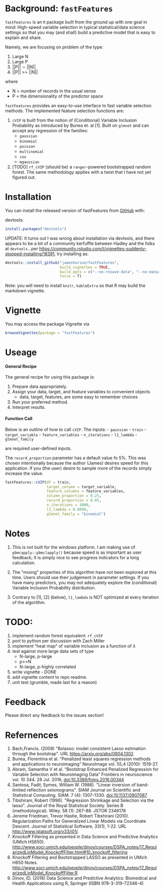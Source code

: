 
<!-- README.md is generated from README.Rmd. Please edit that file -->
Background: `fastFeatures`
==========================

`fastFeatures` is an `R` package built from the ground up with one goal in mind: High-speed variable selection in typical statistical/data science settings so that you may (and shall) build a predictive model that is easy to explain and share.

Namely, we are focusing on problem of the type:

1.  Large N
2.  Large P
3.  ||P|| ∼ ||N||
4.  ||P|| &gt;&gt; ||N||

where

-   N = number of records in the usual sense
-   P = the dimensionality of the predictor space

`fastFeatures` provides an easy-to-use interface to fast variable selection methods. The implemented feature selection functions are:

1.  `cVIP` is built from the notion of (Conditional) Variable Inclusion Probability as introduced by Bunea et. al \[1\]. Built on `glmnet` and can accept any regression of the families:
    -   `gaussian`
    -   `binomial`
    -   `poisson`
    -   `multinomial`
    -   `cox`
    -   `mgaussian`
2.  \[TODO\] `rf_cVIP` (should be) a `ranger`-powered bootstrapped random forest. The same methodology applies with a twist that I have not yet figured out.

Installation
============

You can install the released version of fastFeatures from [GitHub](https://github.com/) with:

devtools:

``` r
install.packages("devtools")
```

UPDATE: It turns out I was wrong about installation via devtools, and there appears to be a bit of a community kerfuffle between Hadley and the folks at `devtools`...per <https://community.rstudio.com/t/vignettes-suddenly-stopped-installing/18391>, try installing as:

``` r
devtools::install_github("jameshorine/fastFeatures", 
                         build_vignettes = TRUE,
                         build_opts = c("--no-resave-data", "--no-manual"),
                         force = T)
```

Note: you will need to install `knitr`, `kableExtra` so that R may build the markdown vignette.

Vignette
========

You may access the package Vignette via

``` r
browseVignettes(package = "fastFeatures")
```

Useage
======

#### General Recipe

The general recipe for using this package is:

1.  Prepare data appropriately.
2.  Assign your data, target, and feature variables to convenient objects
    -   data, target, features, are some easy to remember choices
3.  Run your preferred method.
4.  Interpret results.

#### Function Call

Below is an outline of how to call `cVIP`. The inputs: - `gaussian` - `train` - `target_variable` - `feature_variables` - `n_iterations` - `l1_lambda` - `glmnet_family`

are required user-defined inputs.

The `record_proportion` parameter has a default value fo 5%. This was chosen intentionally because the author (James) desires speed for this application. If you (the user) desire to sample more of the records simply increase the value.

``` r
fastFeatures::cVIP(df = train,
                   target_column = target_variable,
                   feature_columns = feature_variables,
                   column_proportion = 0.25,
                   record_proportion = 0.05,
                   n_iterations = 1000,
                   l1_lambda = 0.0099,
                   glmnet_family = "binomial")
```

Notes
=====

1.  This is not built for the windows platform. I am making use of `pbmcapply::pbmclapply()` because speed is as important as user feedback; It is simply nice to see progress indicators for a long calculation.

2.  The "mixing" properties of this algorithm have not been explored at this time. Users should use their judgement in parameter settings. If you have many predictors, you may not adequately explore the (conditional) Variable Inclusion Probability distribution.

3.  Contrary to \[1\], \[2\] (below), `l1_lambda` is NOT optimized at every iteration of the algorithm.

TODO:
=====

1.  implement random forest equivalent: `rf_cVIP`
2.  port to python per discussion with Zach Miller
3.  implement "heat map" of variable inclusion as a function of *λ*
4.  test against more large data sets of type
    -   N-large, p-large
    -   p&gt;&gt;N
    -   N-large, p-highly correlated
5.  write vignette - DONE
6.  add vignette content to repo readme.
7.  unit test (grumble, made last for a reason)

Feedback
========

Please direct any feedback to the issues section!

Refernences
===========

1.  Bach,Francis. (2008) "Bolasso: model consistent Lasso estimation through the bootstrap". URL <https://arxiv.org/abs/0804.1302>
2.  Bunea, Florentina et al. “Penalized least squares regression methods and applications to neuroimaging” NeuroImage vol. 55,4 (2010): 1519-27.
3.  Abram, Samantha V et al. “Bootstrap Enhanced Penalized Regression for Variable Selection with Neuroimaging Data” Frontiers in neuroscience vol. 10 344. 28 Jul. 2016, <doi:10.3389/fnins.2016.00344>
4.  Santosa, Fadil; Symes, William W. (1986). "Linear inversion of band-limited reflection seismograms". SIAM Journal on Scientific and Statistical Computing. SIAM. 7 (4): 1307–1330. <doi:10.1137/0907087>
5.  Tibshirani, Robert (1996). "Regression Shrinkage and Selection via the lasso". Journal of the Royal Statistical Society. Series B (methodological). Wiley. 58 (1): 267–88. JSTOR 2346178
6.  Jerome Friedman, Trevor Hastie, Robert Tibshirani (2010). Regularization Paths for Generalized Linear Models via Coordinate Descent. Journal of Statistical Software, 33(1), 1-22. URL <http://www.jstatsoft.org/v33/i01/>.
7.  Knockoff Filtering as presented in Data Science and Predictive Analytics (UMich HS650). <http://www.socr.umich.edu/people/dinov/courses/DSPA_notes/17_RegularizedLinModel_KnockoffFilter.html#10_knockoff_filtering>
8.  Knockoff Filtering and Bootstrapped LASSO as presented in UMich H650 Notes. <http://www.socr.umich.edu/people/dinov/courses/DSPA_notes/17_RegularizedLinModel_KnockoffFilter.R>
9.  Dinov, ID. (2018) Data Science and Predictive Analytics: Biomedical and Health Applications using R, Springer (ISBN 978-3-319-72346-4)
